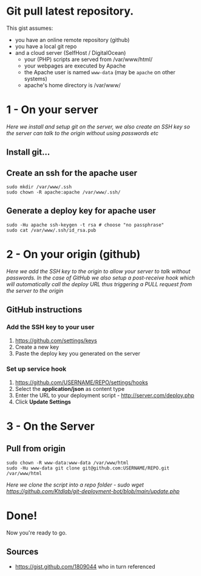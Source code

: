 # Git pull latest repository.

This gist assumes:

* you have an online remote repository (github)
* you have a local git repo
* and a cloud server (SelfHost / DigitalOcean)
  * your (PHP) scripts are served from /var/www/html/
  * your webpages are executed by Apache
  * the Apache user is named `www-data` (may be `apache` on other systems)
  * apache's home directory is /var/www/ 

# 1 - On your server

*Here we install and setup git on the server, we also create an SSH key so the server can talk to the origin without using passwords etc*

## Install git...

## Create an ssh for the apache user

    sudo mkdir /var/www/.ssh
    sudo chown -R apache:apache /var/www/.ssh/

## Generate a deploy key for apache user

    sudo -Hu apache ssh-keygen -t rsa # choose "no passphrase"
    sudo cat /var/www/.ssh/id_rsa.pub

# 2 - On your origin (github)

*Here we add the SSH key to the origin to allow your server to talk without passwords. In the case of GitHub we also setup a post-receive hook which will automatically call the deploy URL thus triggering a PULL request from the server to the origin*

## GitHub instructions

### Add the SSH key to your user

1. https://github.com/settings/keys
1. Create a new key
1. Paste the deploy key you generated on the server

### Set up service hook

1. https://github.com/USERNAME/REPO/settings/hooks
1. Select the **application/json** as content type
1. Enter the URL to your deployment script - http://server.com/deploy.php
1. Click **Update Settings**

# 3 - On the Server

## Pull from origin

    sudo chown -R www-data:www-data /var/www/html
    sudo -Hu www-data git clone git@github.com:USERNAME/REPO.git /var/www/html

*Here we clone the script into a repo folder - sudo wget https://github.com/Ktdlab/git-deployment-bot/blob/main/update.php*
# Done!

Now you're ready to go.

## Sources
 * https://gist.github.com/1809044 who in turn referenced
